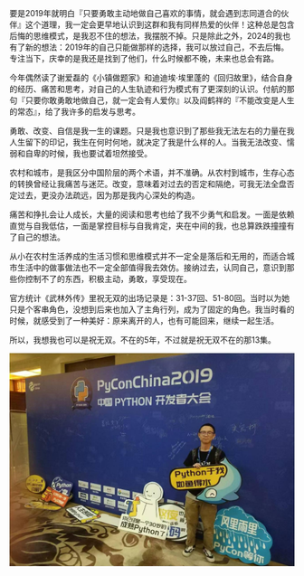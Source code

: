 <!--
.. title: 不在的5年
.. slug: bu-zai-de-5nian
.. date: 2024-11-25 22:17:26 UTC+08:00
.. tags: 人生感悟
.. category: 非技术
.. link: 
.. description: 
.. type: text
-->

要是2019年就明白『只要勇敢主动地做自己喜欢的事情，就会遇到志同道合的伙伴』这个道理，我一定会更早地认识到这群和我有同样热爱的伙伴！这种总是包含后悔的思维模式，是我忍不住的想法，我摆脱不掉。只是除此之外，2024的我也有了新的想法：2019年的自己只能做那样的选择，我可以放过自己，不去后悔。专注当下，庆幸的是我还是找到了他们，什么时候都不晚，未来也总会有路。

今年偶然读了谢爱磊的《小镇做题家》和迪迪埃·埃里蓬的《回归故里》，结合自身的经历、痛苦和思考，对自己的人生轨迹和行为模式有了更深刻的认识。付航的那句『只要你敢勇敢地做自己，就一定会有人爱你』以及阎鹤祥的『不能改变是人生的常态』，给了我许多的启发与思考。

勇敢、改变、自信是我一生的课题。只是我也意识到了那些我无法左右的力量在我人生留下的印记，我生在何时何地，就决定了我是什么样的人。当我无法改变、懦弱和自卑的时候，我也要试着坦然接受。

农村和城市，是我区分中国阶层的两个术语，并不准确。从农村到城市，生存心态的转换曾经让我痛苦与迷茫。改变，意味着对过去的否定和隔绝，可我无法全盘否定过去，更没办法疏远，因为那是我内心深处的构造。

痛苦和挣扎会让人成长，大量的阅读和思考也给了我不少勇气和启发。一面是依赖直觉与自我低估，一面是掌控目标与自我肯定，夹在中间的我，也总算跌跌撞撞有了自己的想法。

从小在农村生活养成的生活习惯和思维模式并不一定全是落后和无用的，而适合城市生活中的做事做法也不一定全部值得我去效仿。接纳过去，认同自己，意识到那些你控制不了的东西，积极主动，勇敢，享受现在。

官方统计《武林外传》里祝无双的出场记录是：31-37回、51-80回。当时以为她只是个客串角色，没想到后来也加入了主角行列，成为了固定的角色。我当时看的时候，就感受到了一种美好：原来离开的人，也有可能回来，继续一起生活。

所以，我想我也可以是祝无双。不在的5年，不过就是祝无双不在的那13集。

![me at pycon china 2019](/images/me_at_pychina_2019.jpg "Magic Gardens")